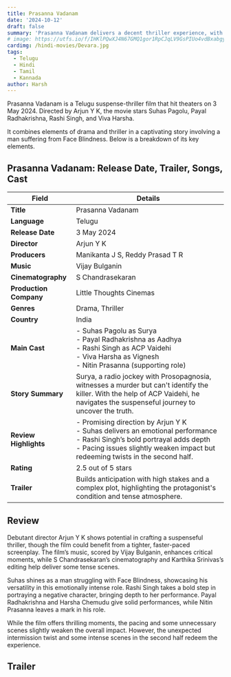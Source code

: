 ```yaml
---
title: Prasanna Vadanam
date: '2024-10-12'
draft: false
summary: 'Prasanna Vadanam delivers a decent thriller experience, with standout performances by Suhas and Rashi Singh.'
# image: https://utfs.io/f/IHKlPQwXJ4N67GMQ1gor1RpCJqLV9GsPIUo4vdBxabgyeAjF
cardimg: /hindi-movies/Devara.jpg
tags:
  - Telugu
  - Hindi
  - Tamil
  - Kannada
author: Harsh
---
```


Prasanna Vadanam is a Telugu suspense-thriller film that hit theaters on 3 May 2024. Directed by Arjun Y K, the movie stars Suhas Pagolu, Payal Radhakrishna, Rashi Singh, and Viva Harsha.

It combines elements of drama and thriller in a captivating story involving a man suffering from Face Blindness. Below is a breakdown of its key elements.

## Prasanna Vadanam: Release Date, Trailer, Songs, Cast

| **Field**               | **Details**                                                                                                                                                       |
|-------------------------|-------------------------------------------------------------------------------------------------------------------------------------------------------------------|
| **Title**               | Prasanna Vadanam                                                                                                                                               |
| **Language**            | Telugu                                                                                                                                                           |
| **Release Date**        | 3 May 2024                                                                                                                                                      |
| **Director**            | Arjun Y K                                                                                                                                                       |
| **Producers**           | Manikanta J S, Reddy Prasad T R                                                                                                                                 |
| **Music**               | Vijay Bulganin                                                                                                                                                  |
| **Cinematography**      | S Chandrasekaran                                                                                                                                               |
| **Production Company**  | Little Thoughts Cinemas                                                                                                                                       |
| **Genres**              | Drama, Thriller                                                                                                                                                 |
| **Country**             | India                                                                                                                                                            |
| **Main Cast**           | - Suhas Pagolu as Surya<br>- Payal Radhakrishna as Aadhya<br>- Rashi Singh as ACP Vaidehi<br>- Viva Harsha as Vignesh<br>- Nitin Prasanna (supporting role)    |
| **Story Summary**       | Surya, a radio jockey with Prosopagnosia, witnesses a murder but can't identify the killer. With the help of ACP Vaidehi, he navigates the suspenseful journey to uncover the truth. |
| **Review Highlights**   | - Promising direction by Arjun Y K<br>- Suhas delivers an emotional performance<br>- Rashi Singh’s bold portrayal adds depth<br>- Pacing issues slightly weaken impact but redeeming twists in the second half. |
| **Rating**              | 2.5 out of 5 stars                                                                                                                                             |
| **Trailer**             | Builds anticipation with high stakes and a complex plot, highlighting the protagonist's condition and tense atmosphere.                                         |

## Review

Debutant director Arjun Y K shows potential in crafting a suspenseful thriller, though the film could benefit from a tighter, faster-paced screenplay. The film’s music, scored by Vijay Bulganin, enhances critical moments, while S Chandrasekaran’s cinematography and Karthika Srinivas’s editing help deliver some tense scenes.

Suhas shines as a man struggling with Face Blindness, showcasing his versatility in this emotionally intense role. Rashi Singh takes a bold step in portraying a negative character, bringing depth to her performance. Payal Radhakrishna and Harsha Chemudu give solid performances, while Nitin Prasanna leaves a mark in his role.

While the film offers thrilling moments, the pacing and some unnecessary scenes slightly weaken the overall impact. However, the unexpected intermission twist and some intense scenes in the second half redeem the experience.

## Trailer